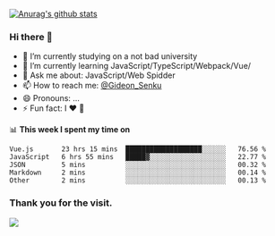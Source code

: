 [![Anurag's github stats](https://github-readme-stats.vercel.app/api?username=gideonsenku)](https://github.com/anuraghazra/github-readme-stats)
### Hi there 👋
- 🔭 I’m currently studying on a not bad university 
- 🌱 I’m currently learning JavaScript/TypeScript/Webpack/Vue/
- 💬 Ask me about: JavaScript/Web Spidder 
- 📫 How to reach me: [@Gideon_Senku](https://t.me/Gideon_Senku)
- 😄 Pronouns: ...
- ⚡ Fun fact: I ❤️ 🎵

📊 **This week I spent my time on**
<!--START_SECTION:waka-->
```text
Vue.js       23 hrs 15 mins  ███████████████████░░░░░░   76.56 % 
JavaScript   6 hrs 55 mins   █████▓░░░░░░░░░░░░░░░░░░░   22.77 % 
JSON         5 mins          ░░░░░░░░░░░░░░░░░░░░░░░░░   00.32 % 
Markdown     2 mins          ░░░░░░░░░░░░░░░░░░░░░░░░░   00.14 % 
Other        2 mins          ░░░░░░░░░░░░░░░░░░░░░░░░░   00.13 % 
```
<!--END_SECTION:waka-->


### Thank you for the visit.
![](http://profile-counter.glitch.me/gideonsenku/count.svg)
<!--
**GideonSenku/GideonSenku** is a ✨ _special_ ✨ repository because its `README.md` (this file) appears on your GitHub profile.

Here are some ideas to get you started:

- 🔭 I’m currently working on ...
- 🌱 I’m currently learning ...
- 👯 I’m looking to collaborate on ...
- 🤔 I’m looking for help with ...
- 💬 Ask me about ...
- 📫 How to reach me: ...
- 😄 Pronouns: ...
- ⚡ Fun fact: ...
-->
